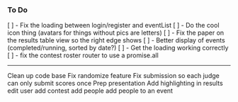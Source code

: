 ### To Do

[ ] - Fix the loading between login/register and eventList
[ ] - Do the cool icon thing (avatars for things without pics are letters)
[ ] - Fix the paper on the results table view so the right edge shows
[ ] - Better display of events (completed/running, sorted by date?)
[ ] - Get the loading working correctly
[ ] - fix the contest roster router to use a promise.all

---

Clean up code base
Fix randomize feature
Fix submission so each judge can only submit scores once
Prep presentation
Add highlighting in results
edit user
add contest
add people
add people to an event
